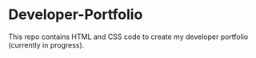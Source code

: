 # Developer-Portfolio
This repo contains HTML and CSS code to create my developer portfolio (currently in progress). 


